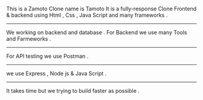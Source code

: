  This is a Zamoto Clone name is Tamoto 
 It is a fully-response Clone Frontend & backend using Html , Css , Java Script and many frameworks .

*****
We working on backend and database .
For Backend we use many Tools and Farmeworks .

****
For API testing we use Postman .

****
we use Express , Node js & Java Script . 

*******
It takes time but we trying to build faster as possible . 
